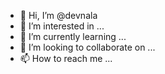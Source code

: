 - 👋 Hi, I’m @devnala
- 👀 I’m interested in ...
- 🌱 I’m currently learning ...
- 💞️ I’m looking to collaborate on ...
- 📫 How to reach me ...

<!---
devnala/devnala is a ✨ special ✨ repository because its `README.md` (this file) appears on your GitHub profile.
You can click the Preview link to take a look at your changes.
--->
